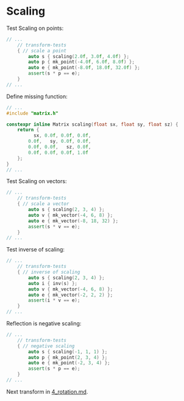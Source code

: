 # Scaling

Test Scaling on points:

```c++
// ...
	// transform-tests
	{ // scale a point
		auto s { scaling(2.0f, 3.0f, 4.0f) };
		auto p { mk_point(-4.0f, 6.0f, 8.0f) };
		auto e { mk_point(-8.0f, 18.0f, 32.0f) };
		assert(s * p == e);
	}
// ...
```

Define missing function:

```c++
// ...
#include "matrix.h"

constexpr inline Matrix scaling(float sx, float sy, float sz) {
	return {
		  sx, 0.0f, 0.0f, 0.0f,
		0.0f,   sy, 0.0f, 0.0f,
		0.0f, 0.0f,   sz, 0.0f,
		0.0f, 0.0f, 0.0f, 1.0f
	};
}
// ...
```

Test Scaling on vectors:

```c++
// ...
	// transform-tests
	{ // scale a vector
		auto s { scaling(2, 3, 4) };
		auto v { mk_vector(-4, 6, 8) };
		auto e { mk_vector(-8, 18, 32) };
		assert(s * v == e);
	}
// ...
```

Test inverse of scaling:


```c++
// ...
	// transform-tests
	{ // inverse of scaling
		auto s { scaling(2, 3, 4) };
		auto i { inv(s) };
		auto v { mk_vector(-4, 6, 8) };
		auto e { mk_vector(-2, 2, 2) };
		assert(i * v == e);
	}
// ...
```

Reflection is negative scaling:


```c++
// ...
	// transform-tests
	{ // negative scaling
		auto s { scaling(-1, 1, 1) };
		auto p { mk_point(2, 3, 4) };
		auto e { mk_point(-2, 3, 4) };
		assert(s * p == e);
	}
// ...
```

Next transform in [4_rotation.md](./4_rotation.md).

